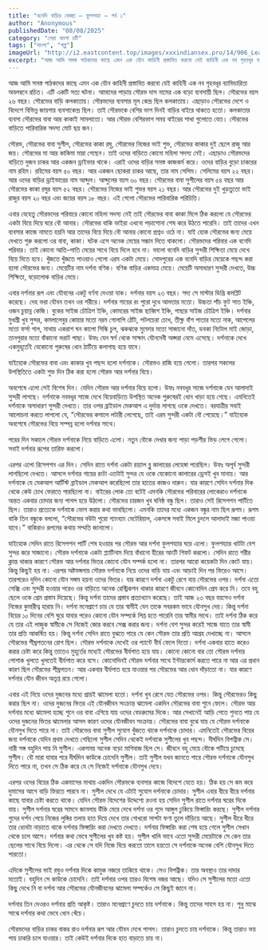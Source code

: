 ```yaml
---
title: "বনেদি বাড়ির কেচ্ছা – ফুলশয্যা – পর্ব ১"
author: "Anonymous"
publishedDate: "08/08/2025"
category: "সেরা বাংলা চটি"
tags: ["বাংলা", "গল্প"]
imageUrl: "http://i2.eastcontent.top/images/xxxindiansex.pro/14/906_Leader_indian.jpg"
excerpt: "আজ আমি সমস্ত পাঠকদের কাছে এমন এক যৌন কাহিনী প্রস্তাবিত করবো যেই কাহিনী এক নব গৃহবধূর ব্যাভিচারিতা অবলম্বনে রচিত। এটি একটি সত্য ঘটনা। আমাদের পাড়ায় সৌরভ দাস নামের এক বড়ো ব্যবসায়ী ছিল। সৌরভের বয়স ২৬ বছর।..."
---
```


আজ আমি সমস্ত পাঠকদের কাছে এমন এক যৌন কাহিনী প্রস্তাবিত করবো যেই কাহিনী এক নব গৃহবধূর ব্যাভিচারিতা অবলম্বনে রচিত। এটি একটি সত্য ঘটনা। আমাদের পাড়ায় সৌরভ দাস নামের এক বড়ো ব্যবসায়ী ছিল। সৌরভের বয়স ২৬ বছর। সৌরভের বাড়ি কলকাতায়। সৌরভদের ব্যবসার মূল কেন্দ্র ছিল কলকাতায়। এছাড়াও সৌরভের দেশে ও বিদেশে বিভিন্ন জায়গায় ব্যবসাকেন্দ্র ছিল। তাই সৌরভকে বেশির ভাগ দিনই বাড়ির বাইরে থাকতে হতো। কলকাতার ব্যবসা সৌরভের বাবা আর কাকাই সামলাতো। আর সৌরভ বেশিরভাগ সময় বাইরের শাখা গুলোতে যেত। সৌরভের বাড়িতে পারিবারিক সদস্য মোট ছয় জন।


সৌরভ, সৌরভের বাবা সুশীল, সৌরভের কাকা রঘু, সৌরভের নিজের ভাই শুভ, সৌরভের কাকার দুই ছেলে রাজু আর জয়। সৌরভের মা আর কাকিমা মারা গেছেন। তাই ওদের বাড়িতে কোনো মহিলা সদস্য নেই। এছাড়াও সৌরভদের বাড়িতে দুজন চাকর আর একজন ড্রাইভার থাকে। এরাই ওদের বাড়ির সমস্ত কাজকর্ম করে। ওদের বাড়ির বুড়ো চাকরের নাম রহিম। রহিমের বয়স ৫০ বছর। আর একজন ছোকরা চাকর আছে, তার নাম সেলিম। সেলিমের বয়স ২২ বছর। আর ওদের বাড়ির ড্রাইভারের নাম আব্দুল। আব্দুলের বয়স ৩০ বছর। সৌরভের বাবা সুশীলের বয়স ৫৪ বছর আর সৌরভের কাকা রঘুর বয়স ৫২ বছর। সৌরভের নিজের ভাই শুভর বয়স ২১ বছর। আর সৌরভের দুই খুড়তুতো ভাই রাজুর বয়স ২০ বছর এবং জয়ের বয়স ১৮ বছর। এই গেলো সৌরভের পারিবারিক পরিচিতি।


এবার যেহেতু সৌরভদের পরিবারে কোনো মহিলা সদস্য নেই তাই সৌরভের বাবা কাকা মিলে ঠিক করলো যে সৌরভের একটা বিয়ে দিয়ে ঘরে বৌ আনার। সৌরভের বাকি ভাইরা এখনো পড়াশোনা শেষ করে উঠতে পারেনি। তাই তাদের এখন ব্যবসার কাজে নামতে হয়নি আর তাদের বিয়ে দিয়ে বৌ আনার কোনো প্রশ্নও ওঠে না। যাই হোক সৌরভের জন্য মেয়ে দেখতে শুরু করলো ওর বাবা, কাকা। ঘটক এসে অনেক মেয়ের সন্ধান দিতে থাকলো। সৌরভদের পরিবার এক বনেদি পরিবার। তাই কোনো আতি-পাতি মেয়ের সাথে বিয়ে দিলে হবে না। ভালো বনেদি বাড়ির সুন্দরী শিক্ষিতা মেয়ে দেখে বিয়ে দিতে হবে। খুঁজতে খুঁজতে পাওয়াও গেলো এরম একটা মেয়ে। সোদপুরের এক বনেদি বাড়ির মেয়েকে পছন্দ করা হলো সৌরভের জন্য। মেয়েটির নাম দর্শনা বণিক। বণিক বাড়ির একমাত্র মেয়ে। মেয়েটি অসাধারণ সুন্দরী দেখতে, উচ্চ শিক্ষিতা, বড়োলোক বাড়ির মেয়ে।


এবার দর্শনার রূপ এবং যৌবনের একটু বর্ণনা দেওয়া যাক। দর্শনার বয়স ২৩ বছর। সদ্য সে মাস্টার ডিগ্রি কমপ্লিট করেছে। দেহ ভরা যৌবন তখন ওর শরীরে। দর্শনার গায়ের রং পুরো দুধে আলতার মতো। উচ্চতা পাঁচ ফুট সাত ইঞ্চি, ওজন চুয়ান্ন কেজি। বুকের সাইজ চৌত্রিশ ইঞ্চি, কোমরের সাইজ ছাব্বিশ ইঞ্চি, পাছার সাইজ চৌত্রিশ ইঞ্চি। দর্শনার মুখশ্রী খুব সুন্দর, কমলালেবুর কোয়ার মতো নরম গোলাপি ঠোঁট, পটলচেরা চোখ, তীক্ষ্ণ বাঁশ পাতার মতো নাক, আপেলের মতো ফর্সা গাল, মাথায় একরাশ ঘন কালো সিল্কি চুল, ঝকঝকে মুক্তোর মতো সাজানো দাঁত, ডবকা নিটোল মাই জোড়া, তানপুরার মতো বাঁকানো ভরাট পাছা। উফঃ যেন স্বর্গ থেকে সাক্ষাৎ যৌনদেবী অপ্সরা নেমে এসেছে। দর্শনাকে দেখে একমুহূর্তেই যেকোনো পুরুষের ধোন ঠাটিয়ে কলাগাছ হয়ে যাবে।


যাইহোক সৌরভের বাবা এবং কাকার খুব পছন্দ হলো দর্শনাকে। সৌরভও রাজি হয়ে গেলো। তারপর সকলের উপস্থিতিতে একটা শুভ দিন ঠিক করা হলো সৌরভ আর দর্শনার বিয়ে।


অবশেষে এলো সেই বিশেষ দিন। যেদিন সৌরভ আর দর্শনার বিয়ে হলো। উফঃ নববধূর সাজে দর্শনাকে যেন আলাদাই সুন্দরী লাগছে। দর্শনাকে নববধূর সাজে দেখে বিয়েবাড়িতে উপস্থিত অনেক পুরুষেরই ধোন খাড়া হয়ে গেছে। এমনিতেই দর্শনাকে অসাধারণ সুন্দরী দেখতে। তার ওপর ব্রাইডাল মেকআপ এ দুর্দান্ত লাগছে ওকে দেখতে। বরযাত্রীর সবাই আলোচনা করতে লাগলো যে, “সৌরভের কপালে লটারী লেগেছে, তাই এরম সুন্দরী একটা বৌ পেয়েছে।” যাইহোক অবশেষে সৌরভের বিয়ে সম্পন্ন হলো দর্শনার সাথে।


পরের দিন সকালে সৌরভ দর্শনাকে নিয়ে বাড়িতে এলো। নতুন বৌকে দেখার জন্য পাড়া পড়শীর ভিড় লেগে গেলো। সবাই দর্শনার রূপের তারিফ করলো।


এরপর এলো রিসেপশন এর দিন। সেদিন রাতে দর্শনা একটা রয়্যাল ব্লু কালারের লেহেঙ্গা পরেছিল। উফঃ অপূর্ব সুন্দরী লাগছিলো দেখতে। আসলে দর্শনার গায়ের রংটা এতটাই সুন্দর যে ওকে যেকোনো কালারের ড্রেসই খুব মানায়। আর দর্শনাকে যে মেকআপ আর্টিস্ট ব্রাইডাল মেকআপ করেছিলো তার হাতের কাজও দারুন। যার কারণে সেদিন দর্শনার দিক থেকে কেউ চোখ ফেরাতে পারছিলো না। বাইরের লোক তো বটেই এমনকি সৌরভের পরিবারের লোকেরাও দর্শনাকে অন্তত একবার চোদার জন্য পাগল হয়ে উঠলো। সৌরভের চারজন খুব ঘনিষ্ঠ বন্ধু ছিল। তারাও সেই রিসেপশন পার্টিতে ছিল। তারাও প্রত্যেকে দর্শনাকে ভোগ করার কথা ভাবছিলো। এমনকি তাদের মধ্যে একজন বন্ধুর নাম ছিল রূপম। রূপম বাকি তিন বন্ধুকে বললো, “সৌরভের বউটা পুরো গ্যাংব্যাং মেটেরিয়াল, একসঙ্গে সবাই মিলে চুদলে আলাদাই মজা পাওয়া যাবে।” বাকিরাও রূপমের কথায় সম্মতি জানালো।


যাইহোক সেদিন রাতে রিসেপশন পার্টি শেষ হওয়ার পর সৌরভ আর দর্শনা ফুলশয্যার ঘরে এলো। ফুলশয্যার খাটটা বেশ সুন্দর করে সাজানো। সৌরভ দর্শনাকে একটা প্ল্যাটিনাম দিয়ে বাঁধানো হীরের আংটি গিফট করলো। সেদিন রাতে শরীর ক্লান্ত থাকার কারণে সৌরভ আর দর্শনার ভিতর কোনো যৌন সম্পর্ক হলো না। তারপর আরো কয়েকটা দিন কেটে যায়। কিন্তু কিছুই হয় না। এরপর অষ্টমঙ্গলায় সৌরভ দর্শনাকে নিয়ে ওদের বাড়ি যায় এবং আড়াই দিন পর ফিরেও আসে। তারপরেও দুদিন কোনো যৌন সঙ্গম হয়না ওদের ভিতর। যার কারণে দর্শনা একটু রেগে যায় সৌরভের ওপর। দর্শনা এতো সেক্সি এবং সুন্দরী হওয়ার পরেও ওর বাড়িতে অনেক রেস্ট্রিকশন থাকার কারণে জীবনে কোনোদিন প্রেম করে নি। তবে বহু ছেলে ওকে প্রেম প্রস্তাব দিয়েছে। কিন্তু দর্শনা তাদের প্রস্তাব প্রত্যাখ্যান করেছে। তাই আজ ২৩ বছর বয়সেও দর্শনা নিজের কুমারীত্ব হারায় নি। দর্শনা মনেপ্রাণে চায় যে তার স্বামীই যেন তাকে সবরকম ভাবে যৌনসুখ দেয়। কিন্তু দর্শনা বিয়ের ১০ দিনের বেশি ঘুরে যাবার পরেও কোনো যৌন সম্পর্কে লিপ্ত হতে পারেনি তার স্বামীর সাথে। তাই দর্শনা ঠিক করে যে তার এই লাজুক স্বামীকে সে নিজেই জোর করবে সেক্স করার জন্য। দর্শনা বেশ সুন্দর করেই সাজে যাতে তার স্বামী তার প্রতি আকর্ষিত হয়। কিন্তু দর্শনা সেদিন রাতে বুঝতে পারে যে কেন সৌরভ তার প্রতি আগ্রহ দেখাচ্ছে না। আসলে সৌরভের শীঘ্রপতনের রোগ ছিল। সৌরভ দর্শনাকে দেখেই ওর প্যান্টে বীর্য ফেলে দিতো। দর্শনা একবার হাতে করেও করার চেষ্টা করে কিন্তু তাতেও মুহূর্তের মধ্যেই সৌরভের বীর্যপাত হয়ে যায়। কোনো কোনো বার তো সৌরভ দর্শনার পোশাক খুলতে খুলতেই বীর্যপাত করে বসে। কোনোদিনই সৌরভ দর্শনার সাথে ইন্টারকোর্স করতে পারে না আর এর প্রধান কারণ ছিল সৌরভের শীঘ্রপতন। আর একবার বীর্যপাত হয়ে যাওয়ার পর সৌরভের আর ধোন দাঁড়াতো না। যার কারণে দর্শনার যৌন জীবন অতৃপ্ত রয়ে গেলো।


এবার এই নিয়ে ওদের দুজনের মধ্যে প্রায়ই ঝামেলা হতো। দর্শনা খুব রেগে যেত সৌরভের ওপর। কিন্তু সৌরভেরও কিছু করার ছিল না। ওদের দুজনের ভিতর এই যৌনজীবন সংক্রান্ত ঝামেলা একদিন সৌরভের বাবা শুনে ফেলে। সৌরভ আর দর্শনার মধ্যে ঝামেলা হচ্ছে শুনে ওর বাবা এগিয়ে যায় ওদের বেডরুমের দিকে। আর সেখানেই আড়ি পেতে শুনতে পায় যে ওদের দুজনের ভিতর ঝামেলার আসল কারণ ওদের যৌনজীবন সংক্রান্ত। সৌরভের বাবা বুঝে যায় যে সৌরভ দর্শনাকে যৌনসুখ দিতে পারে না। তাই সৌরভের বাবা সুশীল সুযোগ খুঁজতে থাকে দর্শনাকে চোদার। এমনিতেই সৌরভের বিয়ের জন্য দর্শনাকে যেদিন প্রথম দেখতে গেছিলো সুশীল সেদিন থেকেই দর্শনাকে সুশীলের খুব পছন্দ। দীর্ঘদিন বিপত্নীক সে। নারী সঙ্গ বহুদিন পায় নি সুশীল। একসময় অনেক বড়ো মাগিবাজ ছিল সে। জীবনে বহু মেয়ে বৌকে পটিয়ে চুদেছে সুশীল। বৌ মারা যাবার পরে দীর্ঘদিন কাউকে চোদেনি সুশীল। তাই সুশীল যখন জানতে পারে সৌরভ দর্শনাকে যৌনসুখ দিতে পারে না, তখন সে ঠিক করে যে সে নিজেই দর্শনাকে যৌনসুখ দেবে।


এরপর ওদের বিয়ের ঠিক একমাসের মাথায় একদিন সৌরভকে ব্যবসার কাজে বিদেশে যেতে হয়। ঠিক হয় সে কম করে দুমাসের আগে বাড়ি ফিরতে পারবে না। সুশীল দেখে যে এটাই সুযোগ দর্শনাকে চোদার। সুশীল এবার ধীরে ধীরে দর্শনার কাছে যাবার চেষ্টা করতে থাকে। যেদিন সৌরভ বিদেশের উদ্দেশ্যে রওনা হয় সেদিন সুশীল রাতে দর্শনার ঘরের দিকে যায়। সুশীল দর্শনার ঘরের সামনে জানলায় উঁকি মেরে দেখে দর্শনা ওর গুদে আঙ্গুল ঢুকিয়ে ফিঙ্গারিং করছে। সুশীল দর্শনার গুদের দর্শন পেয়ে নিজের লুঙ্গির তলায় হাত দিয়ে দেখে তার গোখরো সাপটা ফণা তুলে দাঁড়িয়ে আছে। সুশীল ধীরে ধীরে তার ধোনটা নাড়াতে থাকে দর্শনার ফিঙ্গারিং করা দেখতে দেখতে। দর্শনার ফিঙ্গারিং করা শেষ হয়ে গেলে সুশীল সেখান থেকে চলে আসে। দর্শনার কথা ভেবে সুশীলের খুব কষ্ট হয়। সুশীল খালি ভাবে এতো সুন্দরী মেয়েটাকে সে কেন তার ছেলের সাথে বিয়ে দিলো। এর থেকে সে যদি নিজে বিয়ে করতো তালে হয়তো সে দর্শনাকে অনেক বেশি যৌনসুখ দিতে পারতো।


এদিকে সুশীলের ভাই রঘুও দর্শনার দিকে কামুক নজরে তাকিয়ে থাকে। সেও বিপত্নীক। তার অবস্থাও তার দাদার মতোই। বহুদিন সে কাউকে চোদেনি। তাই দর্শনার ওপর তারও বিশেষ নজর আছে। যদিও সে সুশীলের মতো এতো কিছু দেখে নি বা দর্শনা আর সৌরভের যৌনজীবনের ঝামেলা সম্পর্কেও সে কিছুই জানে না।


দর্শনার তিন দেওরও দর্শনার প্রতি আকৃষ্ট। তারাও মনেপ্রাণে চুদতে চায় দর্শনাকে। কিন্তু তাদের সাহস হয় না। শুধু মাঝে সাঝে দর্শনার কথা ভেবে ধোন খেঁচে।


সৌরভদের বাড়ির চাকর বাকর রাও দর্শনার রূপ আর যৌবন দেখে পাগল। তারাও চুদতে চায় দর্শনাকে। কিন্তু তারাও ভয় পায় চাকরি চলে যাওয়ার। তাই কেউই দর্শনার দিকে হাত বাড়াতে চায় না।
